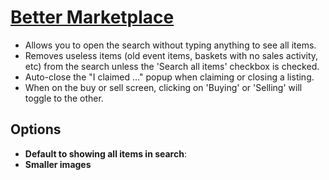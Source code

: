 # [Better Marketplace](https://www.mousehuntgame.com/preferences.php?tab=mousehunt-improved-settings#mousehunt-improved-settings-better-better-marketplace)

- Allows you to open the search without typing anything to see all items.
- Removes useless items (old event items, baskets with no sales activity, etc) from the search unless the 'Search all items' checkbox is checked.
- Auto-close the "I claimed ..." popup when claiming or closing a listing.
- When on the buy or sell screen, clicking on 'Buying' or 'Selling' will toggle to the other.


## Options

- **Default to showing all items in search**:
- **Smaller images**
